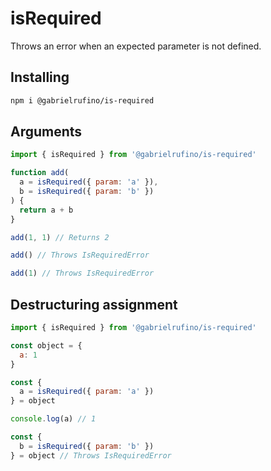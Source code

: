 # isRequired

Throws an error when an expected parameter is not defined.

## Installing

```bash
npm i @gabrielrufino/is-required
```

## Arguments

```js
import { isRequired } from '@gabrielrufino/is-required'

function add(
  a = isRequired({ param: 'a' }),
  b = isRequired({ param: 'b' })
) {
  return a + b
}

add(1, 1) // Returns 2

add() // Throws IsRequiredError

add(1) // Throws IsRequiredError
```

## Destructuring assignment

```js
import { isRequired } from '@gabrielrufino/is-required'

const object = {
  a: 1
}

const {
  a = isRequired({ param: 'a' })
} = object

console.log(a) // 1

const {
  b = isRequired({ param: 'b' })
} = object // Throws IsRequiredError
```

